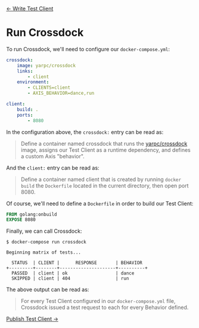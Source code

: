 [← Write Test Client](write-test-client.md)

# Run Crossdock

To run Crossdock, we'll need to configure our `docker-compose.yml`:

```yml
crossdock:
    image: yarpc/crossdock
    links:
        - client
    environment:
        - CLIENTS=client
        - AXIS_BEHAVIOR=dance,run

client:
    build: .
    ports:
        - 8080
```

In the configuration above, the `crossdock:` entry can be read as:

> Define a container named crossdock that runs the [yarpc/crossdock](https://hub.docker.com/r/yarpc/crossdock/) image,
> assigns our Test Client as a runtime dependency,
> and defines a custom Axis "behavior".

And the `client:` entry can be read as:

> Define a container named client that is created by running `docker build`
> the `Dockerfile` located in the current directory, then open port 8080.

Of course, we'll need to define a `Dockerfile` in order to build our Test Client:

```Dockerfile
FROM golang:onbuild
EXPOSE 8080
```

Finally, we can call Crossdock:

```
$ docker-compose run crossdock

Beginning matrix of tests...

  STATUS  | CLIENT |      RESPONSE       | BEHAVIOR
+---------+--------+---------------------+----------+
  PASSED  | client | ok                  | dance
  SKIPPED | client | 404                 | run

```

The above output can be read as:

> For every Test Client configured in our `docker-compose.yml` file,
> Crossdock issued a test request to each for every Behavior defined.

[Publish Test Client →](publish-test-client.md)
